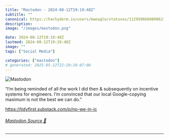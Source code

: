 ```yaml
---
title: "Mastodon - 2024-08-12T19:19:48Z"
subtitle: ""
canonical: https://hachyderm.io/users/mweagle/statuses/112950666089062395
description:
image: "/images/mastodon.png"

date: 2024-08-12T19:19:48Z
lastmod: 2024-08-12T19:19:48Z
image: ""
tags: ["Social Media"]

categories: ["mastodon"]
# generated: 2025-05-22T22:29:20-07:00
---
```

![Mastodon](/images/mastodon.png)

<p>“I’m being reminded of all the work I did then &amp; subsequently on incentive systems for engineers. I’m convinced that our local Google-copying maximum is not the best we can do.”</p><p><a href="https://tidyfirst.substack.com/p/no-we-in-ic" target="_blank" rel="nofollow noopener noreferrer" translate="no"><span class="invisible">https://</span><span class="ellipsis">tidyfirst.substack.com/p/no-we</span><span class="invisible">-in-ic</span></a></p>


###### [Mastodon Source 🐘](https://hachyderm.io/@mweagle/112950666089062395)

___
